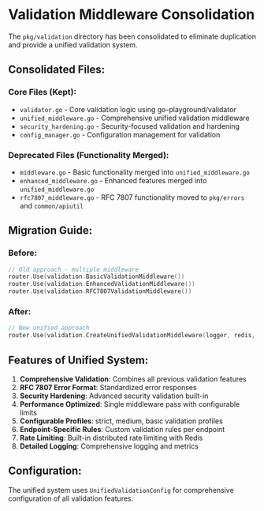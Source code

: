 # Validation Middleware Consolidation

The `pkg/validation` directory has been consolidated to eliminate duplication and provide a unified validation system.

## Consolidated Files:

### Core Files (Kept):
- `validator.go` - Core validation logic using go-playground/validator
- `unified_middleware.go` - Comprehensive unified validation middleware 
- `security_hardening.go` - Security-focused validation and hardening
- `config_manager.go` - Configuration management for validation

### Deprecated Files (Functionality Merged):
- `middleware.go` - Basic functionality merged into `unified_middleware.go`
- `enhanced_middleware.go` - Enhanced features merged into `unified_middleware.go`
- `rfc7807_middleware.go` - RFC 7807 functionality moved to `pkg/errors` and `common/apiutil`

## Migration Guide:

### Before:
```go
// Old approach - multiple middleware
router.Use(validation.BasicValidationMiddleware())
router.Use(validation.EnhancedValidationMiddleware())
router.Use(validation.RFC7807ValidationMiddleware())
```

### After:
```go
// New unified approach
router.Use(validation.CreateUnifiedValidationMiddleware(logger, redis, "strict"))
```

## Features of Unified System:

1. **Comprehensive Validation**: Combines all previous validation features
2. **RFC 7807 Error Format**: Standardized error responses
3. **Security Hardening**: Advanced security validation built-in
4. **Performance Optimized**: Single middleware pass with configurable limits
5. **Configurable Profiles**: strict, medium, basic validation profiles
6. **Endpoint-Specific Rules**: Custom validation rules per endpoint
7. **Rate Limiting**: Built-in distributed rate limiting with Redis
8. **Detailed Logging**: Comprehensive logging and metrics

## Configuration:

The unified system uses `UnifiedValidationConfig` for comprehensive configuration of all validation features.
